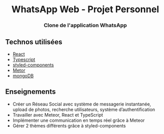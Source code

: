 <h1 align="center">WhatsApp Web - Projet Personnel</h1>
<h3 align="center">Clone de l'application WhatsApp</h3>

## Technos utilisées

- [React](https://reactjs.org/)
- [Typescript](https://www.typescriptlang.org/)
- [styled-components](https://styled-components.com/)
- [Metor](https://www.meteor.com/)
- [mongoDB](https://www.mongodb.com/)

## Enseignements

- Créer un Réseau Social avec système de messagerie instantanée, upload de photos, recherche utilisateurs, système d’authentification
- Travailler avec Meteor, React et TypeScript
- Implémenter une communication en temps réel grâce à Meteor
- Gérer 2 thèmes différents grâce à styled-components
